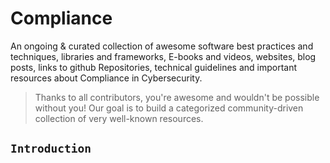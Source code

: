 # Compliance
An ongoing & curated collection of awesome software best practices and techniques, libraries and frameworks, E-books and videos, websites, blog posts, links to github Repositories, technical guidelines and important resources about Compliance in Cybersecurity.
> Thanks to all contributors, you're awesome and wouldn't be possible without you! Our goal is to build a categorized community-driven collection of very well-known resources.

## `Introduction`
